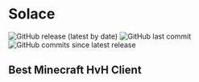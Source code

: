 # Solace

![GitHub release (latest by date)](https://img.shields.io/github/v/release/huysuh/solace)
![GitHub last commit](https://img.shields.io/github/last-commit/huysuh/solace)
![GitHub commits since latest release](https://img.shields.io/github/commits-since/huysuh/solace/latest)

## Best Minecraft HvH Client
